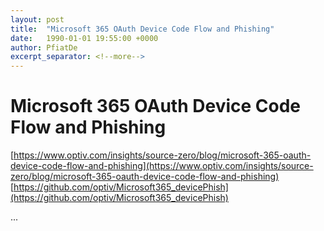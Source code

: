 ```yaml
---
layout: post
title:  "Microsoft 365 OAuth Device Code Flow and Phishing"
date:   1990-01-01 19:55:00 +0000
author: PfiatDe
excerpt_separator: <!--more-->
---
```


# Microsoft 365 OAuth Device Code Flow and Phishing
[https://www.optiv.com/insights/source-zero/blog/microsoft-365-oauth-device-code-flow-and-phishing](https://www.optiv.com/insights/source-zero/blog/microsoft-365-oauth-device-code-flow-and-phishing)
[https://github.com/optiv/Microsoft365_devicePhish](https://github.com/optiv/Microsoft365_devicePhish)

...
<!--more-->
